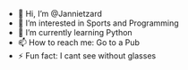 - 👋 Hi, I’m @Jannietzard
- 👀 I’m interested in Sports and Programming
- 🌱 I’m currently learning Python
- 📫 How to reach me: Go to a Pub
- ⚡ Fun fact: I cant see without glasses
